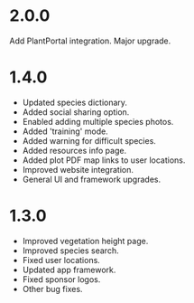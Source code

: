 # 2.0.0

Add PlantPortal integration.
Major upgrade.

# 1.4.0

- Updated species dictionary.
- Added social sharing option.
- Enabled adding multiple species photos.
- Added 'training' mode.
- Added warning for difficult species.
- Added resources info page.
- Added plot PDF map links to user locations.
- Improved website integration.
- General UI and framework upgrades.

# 1.3.0

- Improved vegetation height page.
- Improved species search.
- Fixed user locations.
- Updated app framework.
- Fixed sponsor logos.
- Other bug fixes.
